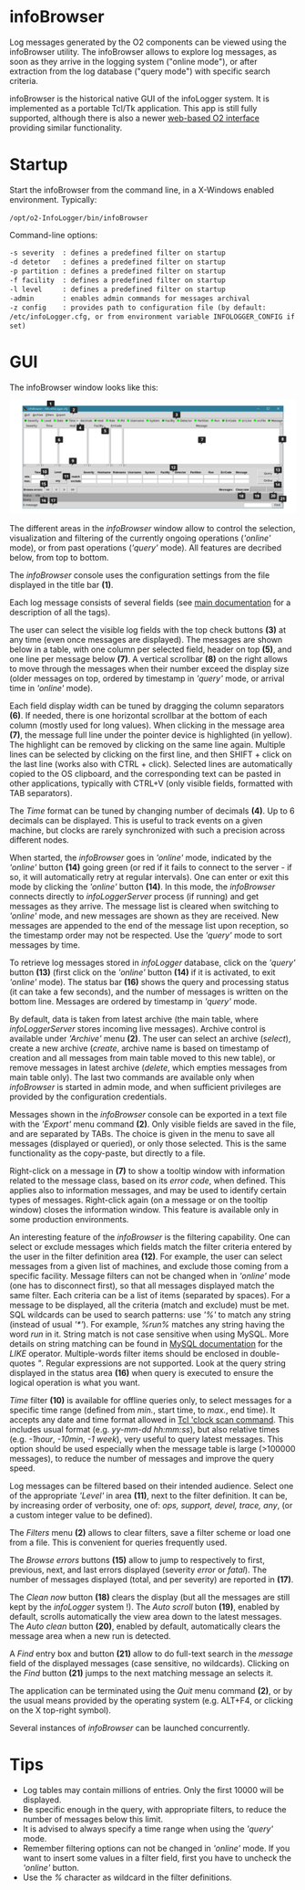 # infoBrowser

Log messages generated by the O2 components can be viewed using the infoBrowser utility.
The infoBrowser allows to explore log messages, as soon as they arrive in the logging system ("online mode"),
or after extraction from the log database ("query mode") with specific search criteria.


infoBrowser is the historical native GUI of the infoLogger system.
It is implemented as a portable Tcl/Tk application.
This app is still fully supported, although there is also a newer [web-based O2 interface](https://github.com/AliceO2Group/WebUi/tree/dev/InfoLogger) providing similar functionality.


# Startup

Start the infoBrowser from the command line, in a X-Windows enabled environment.
Typically:

`/opt/o2-InfoLogger/bin/infoBrowser`


Command-line options:
```
-s severity  : defines a predefined filter on startup
-d detetor   : defines a predefined filter on startup
-p partition : defines a predefined filter on startup
-f facility  : defines a predefined filter on startup
-l level     : defines a predefined filter on startup
-admin       : enables admin commands for messages archival
-z config    : provides path to configuration file (by default: /etc/infoLogger.cfg, or from environment variable INFOLOGGER_CONFIG if set)
```

# GUI

The infoBrowser window looks like this:

![infoBrowser GUI](infoBrowser.png)


The different areas in the _infoBrowser_ window allow to control the selection, visualization and filtering of the currently ongoing operations (_'online'_ mode), or from past operations (_'query'_ mode). All features are decribed below, from top to bottom.

The _infoBrowser_ console uses the configuration settings from the file displayed in the title bar **(1)**.

Each log message consists of several fields (see [main documentation](README.md) for a description of all the tags).

The user can select the visible log fields with the top check buttons **(3)** at any time (even once messages are displayed).
The messages are shown below in a table, with one column per selected field, header on top **(5)**, and one line per message below **(7)**. A vertical scrollbar **(8)** on the right allows to move through the messages when their number exceed the display size (older messages on top, ordered by timestamp in _'query'_ mode, or arrival time in _'online'_ mode).

Each field display width can be tuned by dragging the column separators **(6)**. If needed, there is one horizontal scrollbar at the bottom of each column (mostly used for long values). When clicking in the message area **(7)**, the message full line under the pointer device is highlighted (in yellow). The highlight can be removed by clicking on the same line again.
Multiple lines can be selected by clicking on the first line, and then SHIFT + click on the last line (works also with CTRL + click). Selected lines are automatically copied to the OS clipboard, and the corresponding text can be pasted in other applications, typically with CTRL+V (only visible fields, formatted with TAB separators).

The _Time_ format can be tuned by changing number of decimals **(4)**. Up to 6 decimals can be displayed. This is useful to track events on a given machine, but clocks are rarely synchronized with such a precision across different nodes.

When started, the _infoBrowser_ goes in _'online'_ mode, indicated by the _'online'_ button **(14)** going green (or red if it fails to connect to the server - if so, it will automatically retry at regular intervals). One can enter or exit this mode by clicking the _'online'_ button **(14)**.
In this mode, the _infoBrowser_ connects directly to _infoLoggerServer_ process (if running) and get messages as they arrive. The message list is cleared when switching to _'online'_ mode, and new messages are shown as they are received. New messages are appended to the end of the message list upon reception, so the timestamp order may not be respected. Use the _'query'_ mode to sort messages by time.

To retrieve log messages stored in _infoLogger_ database, click on the _'query'_ button **(13)** (first click on the _'online'_ button **(14)** if it is activated, to exit _'online'_ mode). The status bar **(16)** shows the query and processing status (it can take a few seconds), and the number of messages is written on the bottom line. Messages are ordered by timestamp in _'query'_ mode.

By default, data is taken from latest archive (the main table, where _infoLoggerServer_ stores incoming live messages). Archive control is available under _'Archive'_ menu **(2)**. The user can select an archive (_select_), create a new archive (_create_, archive name is based on timestamp of creation and all messages from main table moved to this new table), or remove messages in latest archive (_delete_, which empties messages from main table only). The last two commands are available only when _infoBrowser_ is started in admin mode, and when sufficient privileges are provided by the configuration credentials.

Messages shown in the _infoBrowser_ console can be exported in a text file with the _'Export'_ menu command **(2)**. Only visible fields are saved in the file, and are separated by TABs. The choice is given in the menu to save all messages (displayed or queried), or only those selected. This is the same functionality as the copy-paste, but directly to a file.

Right-click on a message in **(7)** to show a tooltip window with information related to the message class, based on its _error code_, when defined. This applies also to information messages, and may be used to identify certain types of messages. Right-click again (on a message or on the tooltip window) closes the information window. This feature is available only in some production environments.

An interesting feature of the _infoBrowser_ is the filtering capability. One can select or exclude messages which fields match the filter criteria entered by the user in the filter definition area **(12)**. For example, the user can select messages from a given list of machines, and exclude those coming from a specific facility. Message filters can not be changed when in _'online'_ mode (one has to disconnect first), so that all messages displayed match the same filter. Each criteria can be a list of items (separated by spaces). For a message to be displayed, all the criteria (match and exclude) must be met. SQL wildcards can be used to search patterns: use _'%'_ to match any string (instead of usual _'*'_). For example, _%run%_ matches any string having the word _run_ in it. String match is not case sensitive when using MySQL. More details on string matching can be found in [MySQL documentation](https://dev.mysql.com/doc/refman/8.0/en/string-comparison-functions.html) for the _LIKE_ operator. Multiple-words filter items should be enclosed in double-quotes _"_.
Regular expressions are not supported.
Look at the query string displayed in the status area **(16)** when query is executed to ensure the logical operation is what you want.

_Time_ filter **(10)** is available for offline queries only, to select messages for a specific time range (defined from _min._, start time, to _max._, end time). It accepts any date and time format allowed in [Tcl 'clock scan command](https://www.tcl.tk/man/tcl8.5/TclCmd/clock.htm#M25). This includes usual format (e.g. _yy-mm-dd hh:mm:ss_), but also relative times (e.g. _-1hour_, _-10min_, _-1 week_), very useful to query latest messages. This option should be used especially when the message table is large (>100000 messages), to reduce the number of messages and improve the query speed.

Log messages can be filtered based on their intended audience. Select one of the appropriate _'Level'_ in area **(11)**, next to the filter definition. It can be, by increasing order of verbosity, one of: _ops, support, devel, trace, any_, (or a custom integer value to be defined).

The _Filters_ menu **(2)** allows to clear filters, save a filter scheme or load one from a file. This is convenient for queries frequently used.

The _Browse errors_ buttons **(15)** allow to jump to respectively to first, previous, next, and last errors displayed (severity _error_ or _fatal_).
The number of messages displayed (total, and per severity) are reported in **(17)**.

The _Clean now_ button **(18)** clears the display (but all the messages are still kept by the _infoLogger_ system !).
The _Auto scroll_ buton **(19)**, enabled by default, scrolls automatically the view area down to the latest messages.
The _Auto clean_ button **(20)**, enabled by default, automatically clears the message area when a new run is detected.

A _Find_ entry box and button **(21)** allow to do full-text search in the _message_ field of the displayed messages (case sensitive, no wildcards). Clicking on the _Find_ button **(21)** jumps to the next matching message an selects it.

The application can be terminated using the _Quit_ menu command **(2)**, or by the usual means provided by the operating system (e.g. ALT+F4, or clicking on the X top-right symbol).

Several instances of _infoBrowser_ can be launched concurrently.


# Tips

- Log tables may contain millions of entries. Only the first 10000 will be displayed.
- Be specific enough in the query, with appropriate filters, to reduce the number of messages below this limit.
- It is advised to always specify a time range when using the _'query'_ mode. 
- Remember filtering options can not be changed in _'online'_ mode. If you want to insert some values in a filter field, first you have to uncheck the _'online'_ button.
- Use the _%_ character as wildcard in the filter definitions.


<!-- TODO

embed error codes doc in infoBrowser 
save / load display settings (filters, visible columns, queries, display position/size, column width)
support of regexp

-->


